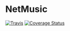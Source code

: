 # NetMusic
[![Travis](https://img.shields.io/travis/xsdlr/NetMusic.svg?style=flat-square)](https://travis-ci.org/xsdlr/NetMusic)
[![Coverage Status](https://img.shields.io/coveralls/xsdlr/NetMusic/master.svg?style=flat-square)](https://coveralls.io/r/xsdlr/NetMusic)